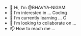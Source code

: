 - 👋 Hi, I’m @BHAVYA-NIGAM
- 👀 I’m interested in ... Coding
- 🌱 I’m currently learning ... C 
- 💞️ I’m looking to collaborate on ...
- 📫 How to reach me ...

<!---
BHAVYA-NIGAM/BHAVYA-NIGAM is a ✨ special ✨ repository because its `README.md` (this file) appears on your GitHub profile.
You can click the Preview link to take a look at your changes.
--->
